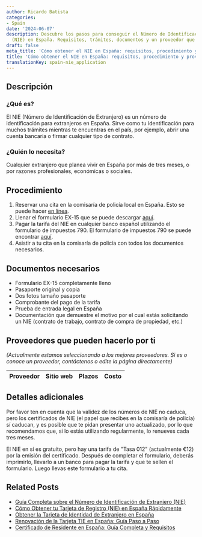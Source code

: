 ```yaml
---
author: Ricardo Batista
categories:
- Spain
date: '2024-06-07'
description: Descubre los pasos para conseguir el Número de Identificación de Extranjero
  (NIE) en España. Requisitos, trámites, documentos y un proveedor que puede ayudarte.
draft: false
meta_title: 'Cómo obtener el NIE en España: requisitos, procedimiento y proveedores'
title: 'Cómo obtener el NIE en España: requisitos, procedimiento y proveedores'
translationKey: spain-nie_application
---
```



## Descripción
### ¿Qué es?
El NIE (Número de Identificación de Extranjero) es un número de identificación para extranjeros en España. Sirve como tu identificación para muchos trámites mientras te encuentras en el país, por ejemplo, abrir una cuenta bancaria o firmar cualquier tipo de contrato.

### ¿Quién lo necesita?
Cualquier extranjero que planea vivir en España por más de tres meses, o por razones profesionales, económicas o sociales.

## Procedimiento

1. Reservar una cita en la comisaría de policía local en España. Esto se puede hacer [en línea](https://sede.administraciones.gob.es/icpplus/).
2. Llenar el formulario EX-15 que se puede descargar [aquí](https://sede.administraciones.gob.es/pagina/index/directorio/icpplus).
3. Pagar la tarifa del NIE en cualquier banco español utilizando el formulario de impuestos 790. El formulario de impuestos 790 se puede encontrar [aquí](https://sede.administraciones.gob.es/pagina/index/directorio/tasas1).
4. Asistir a tu cita en la comisaría de policía con todos los documentos necesarios.

## Documentos necesarios
- Formulario EX-15 completamente lleno
- Pasaporte original y copia
- Dos fotos tamaño pasaporte
- Comprobante del pago de la tarifa
- Prueba de entrada legal en España
- Documentación que demuestre el motivo por el cual estás solicitando un NIE (contrato de trabajo, contrato de compra de propiedad, etc.)

## Proveedores que pueden hacerlo por ti
_(Actualmente estamos seleccionando a los mejores proveedores. Si es o conoce un proveedor, contáctenos o edite la página directamente)_

| Proveedor | Sitio web | Plazos | Costo |
| --------------- | --------------- | :-------------: | :-------------: |

## Detalles adicionales
Por favor ten en cuenta que la validez de los números de NIE no caduca, pero los certificados de NIE (el papel que recibes en la comisaría de policía) sí caducan, y es posible que te pidan presentar uno actualizado, por lo que recomendamos que, si lo estás utilizando regularmente, lo renueves cada tres meses.

El NIE en sí es gratuito, pero hay una tarifa de "Tasa 012" (actualmente €12) por la emisión del certificado. Después de completar el formulario, deberás imprimirlo, llevarlo a un banco para pagar la tarifa y que te sellen el formulario. Luego llevas este formulario a tu cita.

## Related Posts

- [Guía Completa sobre el Número de Identificación de Extranjero (NIE)](https://tramitit.com/es/guides/spain/asignación_de_nie_a_instancia_de_interesado/)
- [Cómo Obtener tu Tarjeta de Registro (NIE) en España Rápidamente](https://tramitit.com/es/guides/spain/cédula_de_inscripción/)
- [Obtener la Tarjeta de Identidad de Extranjero en España](https://tramitit.com/es/guides/spain/solicitud_de_la_tarjeta_de_estudiante/)
- [Renovación de la Tarjeta TIE en España: Guía Paso a Paso](https://tramitit.com/es/guides/spain/renovacion_de_la_tarjeta_de_residente_comunitario/)
- [Certificado de Residente en España: Guía Completa y Requisitos](https://tramitit.com/es/guides/spain/certificado_de_residente/)